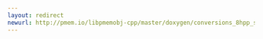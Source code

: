 ```yaml
---
layout: redirect
newurl: http://pmem.io/libpmemobj-cpp/master/doxygen/conversions_8hpp_source.html
---
```

